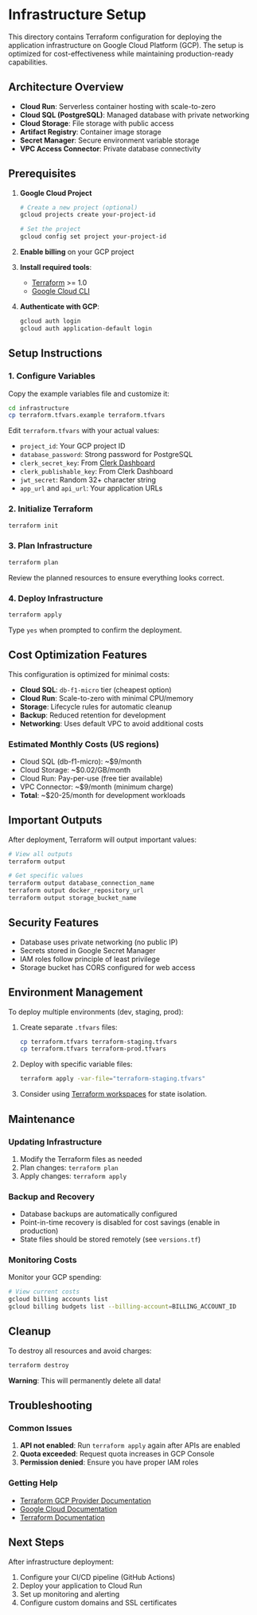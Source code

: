 # Infrastructure Setup

This directory contains Terraform configuration for deploying the application infrastructure on Google Cloud Platform (GCP). The setup is optimized for cost-effectiveness while maintaining production-ready capabilities.

## Architecture Overview

- **Cloud Run**: Serverless container hosting with scale-to-zero
- **Cloud SQL (PostgreSQL)**: Managed database with private networking
- **Cloud Storage**: File storage with public access
- **Artifact Registry**: Container image storage
- **Secret Manager**: Secure environment variable storage
- **VPC Access Connector**: Private database connectivity

## Prerequisites

1. **Google Cloud Project**
   ```bash
   # Create a new project (optional)
   gcloud projects create your-project-id
   
   # Set the project
   gcloud config set project your-project-id
   ```

2. **Enable billing** on your GCP project

3. **Install required tools**:
   - [Terraform](https://www.terraform.io/downloads) >= 1.0
   - [Google Cloud CLI](https://cloud.google.com/sdk/docs/install)

4. **Authenticate with GCP**:
   ```bash
   gcloud auth login
   gcloud auth application-default login
   ```

## Setup Instructions

### 1. Configure Variables

Copy the example variables file and customize it:

```bash
cd infrastructure
cp terraform.tfvars.example terraform.tfvars
```

Edit `terraform.tfvars` with your actual values:

- `project_id`: Your GCP project ID
- `database_password`: Strong password for PostgreSQL
- `clerk_secret_key`: From [Clerk Dashboard](https://dashboard.clerk.com)
- `clerk_publishable_key`: From Clerk Dashboard
- `jwt_secret`: Random 32+ character string
- `app_url` and `api_url`: Your application URLs

### 2. Initialize Terraform

```bash
terraform init
```

### 3. Plan Infrastructure

```bash
terraform plan
```

Review the planned resources to ensure everything looks correct.

### 4. Deploy Infrastructure

```bash
terraform apply
```

Type `yes` when prompted to confirm the deployment.

## Cost Optimization Features

This configuration is optimized for minimal costs:

- **Cloud SQL**: `db-f1-micro` tier (cheapest option)
- **Cloud Run**: Scale-to-zero with minimal CPU/memory
- **Storage**: Lifecycle rules for automatic cleanup
- **Backup**: Reduced retention for development
- **Networking**: Uses default VPC to avoid additional costs

### Estimated Monthly Costs (US regions)

- Cloud SQL (db-f1-micro): ~$9/month
- Cloud Storage: ~$0.02/GB/month
- Cloud Run: Pay-per-use (free tier available)
- VPC Connector: ~$9/month (minimum charge)
- **Total**: ~$20-25/month for development workloads

## Important Outputs

After deployment, Terraform will output important values:

```bash
# View all outputs
terraform output

# Get specific values
terraform output database_connection_name
terraform output docker_repository_url
terraform output storage_bucket_name
```

## Security Features

- Database uses private networking (no public IP)
- Secrets stored in Google Secret Manager
- IAM roles follow principle of least privilege
- Storage bucket has CORS configured for web access

## Environment Management

To deploy multiple environments (dev, staging, prod):

1. Create separate `.tfvars` files:
   ```bash
   cp terraform.tfvars terraform-staging.tfvars
   cp terraform.tfvars terraform-prod.tfvars
   ```

2. Deploy with specific variable files:
   ```bash
   terraform apply -var-file="terraform-staging.tfvars"
   ```

3. Consider using [Terraform workspaces](https://www.terraform.io/docs/state/workspaces.html) for state isolation.

## Maintenance

### Updating Infrastructure

1. Modify the Terraform files as needed
2. Plan changes: `terraform plan`
3. Apply changes: `terraform apply`

### Backup and Recovery

- Database backups are automatically configured
- Point-in-time recovery is disabled for cost savings (enable in production)
- State files should be stored remotely (see `versions.tf`)

### Monitoring Costs

Monitor your GCP spending:

```bash
# View current costs
gcloud billing accounts list
gcloud billing budgets list --billing-account=BILLING_ACCOUNT_ID
```

## Cleanup

To destroy all resources and avoid charges:

```bash
terraform destroy
```

**Warning**: This will permanently delete all data!

## Troubleshooting

### Common Issues

1. **API not enabled**: Run `terraform apply` again after APIs are enabled
2. **Quota exceeded**: Request quota increases in GCP Console
3. **Permission denied**: Ensure you have proper IAM roles

### Getting Help

- [Terraform GCP Provider Documentation](https://registry.terraform.io/providers/hashicorp/google/latest/docs)
- [Google Cloud Documentation](https://cloud.google.com/docs)
- [Terraform Documentation](https://www.terraform.io/docs)

## Next Steps

After infrastructure deployment:

1. Configure your CI/CD pipeline (GitHub Actions)
2. Deploy your application to Cloud Run
3. Set up monitoring and alerting
4. Configure custom domains and SSL certificates